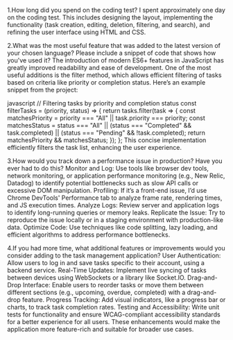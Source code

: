1.How long did you spend on the coding test? 
I spent approximately one day on the coding test. This includes designing the layout, implementing the functionality (task creation, editing, deletion, filtering, and search), and refining the user interface using HTML and CSS.

2.What was the most useful feature that was added to the latest version of your chosen language? Please include a snippet of code that shows how you've used it?
The introduction of modern ES6+ features in JavaScript has greatly improved readability and ease of development. One of the most useful additions is the filter method, which allows efficient filtering of tasks based on criteria like priority or completion status.
Here’s an example snippet from the project:

javascript
// Filtering tasks by priority and completion status
const filterTasks = (priority, status) => {
  return tasks.filter(task => {
    const matchesPriority = priority === "All" || task.priority === priority;
    const matchesStatus = 
      status === "All" || 
      (status === "Completed" && task.completed) ||
      (status === "Pending" && !task.completed);
    return matchesPriority && matchesStatus;
  });
};
This concise implementation efficiently filters the task list, enhancing the user experience.

3.How would you track down a performance issue in production? Have you ever had to do this?
Monitor and Log: Use tools like browser dev tools, network monitoring, or application performance monitoring (e.g., New Relic, Datadog) to identify potential bottlenecks such as slow API calls or excessive DOM manipulation.
Profiling: If it’s a front-end issue, I’d use Chrome DevTools' Performance tab to analyze frame rate, rendering times, and JS execution times.
Analyze Logs: Review server and application logs to identify long-running queries or memory leaks.
Replicate the Issue: Try to reproduce the issue locally or in a staging environment with production-like data.
Optimize Code: Use techniques like code splitting, lazy loading, and efficient algorithms to address performance bottlenecks.

4.If you had more time, what additional features or improvements would you consider adding to the task management application?
User Authentication: Allow users to log in and save tasks specific to their account, using a backend service.
Real-Time Updates: Implement live syncing of tasks between devices using WebSockets or a library like Socket.IO.
Drag-and-Drop Interface: Enable users to reorder tasks or move them between different sections (e.g., upcoming, overdue, completed) with a drag-and-drop feature.
Progress Tracking: Add visual indicators, like a progress bar or charts, to track task completion rates.
Testing and Accessibility: Write unit tests for functionality and ensure WCAG-compliant accessibility standards for a better experience for all users.
These enhancements would make the application more feature-rich and suitable for broader use cases.

